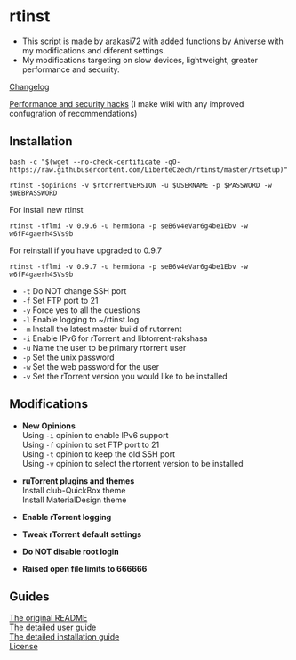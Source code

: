 # rtinst

- This script is made by [arakasi72](https://github.com/arakasi72) with added functions by [Aniverse](https://github.com/Aniverse)
with my modifications and diferent settings.
- My modifications targeting on slow devices, lightweight, greater performance and security.


[Changelog](https://github.com/LiberteCzech/rtinst/wiki/Changelog)

[Performance and security hacks](https://github.com/LiberteCzech/rtinst/wiki/Performance-and-security-hacks) (I make wiki with any improved confugration of recommendations)

## Installation

```
bash -c "$(wget --no-check-certificate -qO- https://raw.githubusercontent.com/LiberteCzech/rtinst/master/rtsetup)"
```
```
rtinst -$opinions -v $rtorrentVERSION -u $USERNAME -p $PASSWORD -w $WEBPASSWORD 
```
For install new rtinst
```
rtinst -tflmi -v 0.9.6 -u hermiona -p seB6v4eVar6g4be1Ebv -w w6fF4gaerh4SVs9b  
```
For reinstall if you have upgraded to 0.9.7
```
rtinst -tflmi -v 0.9.7 -u hermiona -p seB6v4eVar6g4be1Ebv -w w6fF4gaerh4SVs9b  
```


- `-t` Do NOT change SSH port  
- `-f` Set FTP port to 21  
- `-y` Force yes to all the questions  
- `-l` Enable logging to ~/rtinst.log  
- `-m` Install the latest master build of rutorrent  
- `-i` Enable IPv6 for rTorrent and libtorrent-rakshasa  
- `-u` Name the user to be primary rtorrent user  
- `-p` Set the unix password  
- `-w` Set the web password for the user  
- `-v` Set the rTorrent version you would like to be installed  


## Modifications

- **New Opinions**  
Using `-i` opinion to enable IPv6 support  
Using `-f` opinion to set FTP port to 21  
Using `-t` opinion to keep the old SSH port  
Using `-v` opinion to select the rtorrent version to be installed  

- **ruTorrent plugins and themes**  
Install club-QuickBox theme  
Install MaterialDesign theme  


- **Enable rTorrent logging**  
- **Tweak rTorrent default settings**  
- **Do NOT disable root login**  
- **Raised open file limits to 666666**  


## Guides

[The original README](https://github.com/arakasi72/rtinst/blob/master/README.md)  
[The detailed user guide](https://github.com/arakasi72/rtinst/wiki/Guide)  
[The detailed installation guide](https://github.com/arakasi72/rtinst/wiki/Installing-rtinst)  
[License](https://github.com/arakasi72/rtinst/blob/master/LICENSE)  
